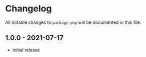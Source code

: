 # Changelog

All notable changes to `package-php` will be documented in this file.

## 1.0.0 - 2021-07-17

- initial release
